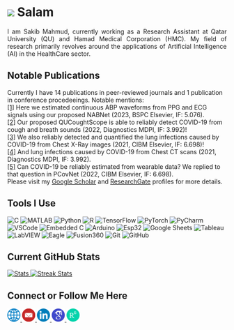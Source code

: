 # <a href="https://www.gautamkrishnar.com/"><img src="https://media.giphy.com/media/hvRJCLFzcasrR4ia7z/giphy.gif" width="3%"></a> Salam  
<div align="justify">
I am Sakib Mahmud, currently working as a Research Assistant at Qatar University (QU) and Hamad Medical Corporation (HMC). My field of research primarily revolves around the applications of Artificial Intelligence (AI) in the HealthCare sector.
</div> 

## Notable Publications
Currently I have 14 publications in peer-reviewed journals and 1 publication in conference procedeeings. Notable mentions:  
[[1]](https://www.sciencedirect.com/science/article/abs/pii/S1746809422007017?via%3Dihub) Here we estimated continuous ABP waveforms from PPG and ECG signals using our proposed NABNet (2023, BSPC Elsevier, IF: 5.076).  
[[2]](https://www.mdpi.com/2075-4418/12/4/920) Our proposed QUCoughtScope is able to reliably detect COVID-19 from cough and breath sounds (2022, Diagnostics MDPI, IF: 3.992)!  
[[3]](https://www.sciencedirect.com/science/article/pii/S0010482521007964?via%3Dihub) We also reliably detected and quantified the lung infections caused by COVID-19 from Chest X-Ray images (2021, CIBM Elsevier, IF: 6.698)!  
[[4]](https://www.mdpi.com/2075-4418/11/5/893) And lung infections caused by COVID-19 from Chest CT scans (2021, Diagnostics MDPI, IF: 3.992).  
[[5]](https://www.sciencedirect.com/science/article/pii/S001048252200470X?via%3Dihub) Can COVID-19 be reliably estimated from wearable data? We replied to that question in PCovNet (2022, CIBM Elsevier, IF: 6.698).  
Please visit my [Google Scholar](https://scholar.google.com/citations?user=jFVg8REAAAAJ&hl=en) and [ResearchGate](https://www.researchgate.net/profile/Sakib-Mahmud-7) profiles for more details. 

## Tools I Use
<head>
    <link rel="stylesheet" href="https://cdnjs.cloudflare.com/ajax/libs/font-awesome/4.7.0/css/font-awesome.min.css">
</head>

<div align="left">
  <img alt="C" src="https://img.shields.io/static/v1?style=flat-square&message=C&color=222222&logo=C&logoColor=A8B9CC&label=" />
  <img alt="MATLAB" src="https://img.shields.io/badge/MATLAB-1565C0?style=flat-square&message=MATLAB&color=orange&logo=matlab&logoColor=white" />
  <img alt="Python" src="https://img.shields.io/badge/Python-1565C0?style=flat-square&logo=python&logoColor=white" />
  <img alt="R" src="https://img.shields.io/static/v1?style=flat-square&message=R&color=276DC3&logo=R&logoColor=FFFFFF&label=" />
  <img alt="TensorFlow" src="https://img.shields.io/badge/TensorFlow-F57C00?style=flat-square&logo=tensorflow&logoColor=white" />
  <img alt="PyTorch" src="https://img.shields.io/badge/PyTorch-C62828?style=flat-square&logo=pytorch&logoColor=white" />
  <img alt="PyCharm" src="https://img.shields.io/badge/PyCharm-1565C0?style=flat-square&message=PyCharm&color=black&logo=PyCharm&logoColor=white" />
  <img alt="VSCode" src="https://img.shields.io/static/v1?style=flat-square&message=Visual+Studio+Code&color=007ACC&logo=Visual+Studio+Code&logoColor=FFFFFF&label=" />
  <img alt="Embedded C" src="https://img.shields.io/badge/Embedded-3F51B5?style=flat-square&logo=c" />
  <img alt="Arduino" src="https://img.shields.io/static/v1?style=flat-square&message=Arduino&color=00979D&logo=Arduino&logoColor=FFFFFF&label=" />
  <img alt="Esp32" src="https://img.shields.io/static/v1?style=flat-square&message=Espressif&color=E7352C&logo=Espressif&logoColor=FFFFFF&label=" />
  <img alt="Google Sheets" src="https://img.shields.io/static/v1?style=flat-square&message=Google+Sheets&color=34A853&logo=Google+Sheets&logoColor=FFFFFF&label=" />
  <img alt="Tableau" src="https://img.shields.io/static/v1?style=flat-square&message=Tableau&color=E97627&logo=Tableau&logoColor=FFFFFF&label=" />
  <img alt="LabVIEW" src="https://img.shields.io/static/v1?style=flat-square&message=LabVIEW&color=222222&logo=LabVIEW&logoColor=FFDB00&label=" />
  <img alt="Eagle" src="https://img.shields.io/static/v1?style=flat-square&message=Eagle&color=0072EF&logo=Eagle&logoColor=FFFFFF&label=" />
  <img alt="Fusion360" src="https://img.shields.io/badge/Fusion360-1565C0?style=flat-square&message=Fusion360&color=red&logo=fusion360&logoColor=white" />
  <img alt="Git" src="https://img.shields.io/badge/Git-F05032?style=flat-square&logo=git&logoColor=white" />
  <img alt="GitHub" src="https://img.shields.io/static/v1?style=flat-square&message=GitHub&color=181717&logo=GitHub&logoColor=FFFFFF&label=" />
</div> 

## Current GitHub Stats
<div>
    <a href="https://github-readme-stats.vercel.app">
        <img width="48%" alt="Stats" src="https://github-readme-stats.vercel.app/api?&count_private=true&include_all_commits=true&username=Sakib1263&custom_title=Sakib's+GitHub+Stats&hide_border=true&show_icons=true&theme=vision-friendly-dark"/>
    </a>
    <a href="https://github-readme-streak-stats.herokuapp.com">
        <img width="48%" alt="Streak Stats" src="https://github-readme-streak-stats.herokuapp.com/?user=Sakib1263&hide_border=true&theme=vision-friendly-dark"/>
    </a>
</div>

## Connect or Follow Me Here
<div align="justify">
    <a href="https://sakib1263.github.io/Sakib1263/"><img src="website.png" width="30"/>
    </a><a href="mailto:sakib1263@hotmail.com"><img src="email.png" width="30"/>                                 
    </a><a href="https://www.linkedin.com/in/sm1512633/"><img src="linkedin.png" width="30"/> 
    </a><a href="https://scholar.google.com/citations?user=jFVg8REAAAAJ&hl=en"><img src="gs.png" width="30"/> 
    </a><a href="https://www.researchgate.net/profile/Sakib-Mahmud-7"><img src="rg.png" width="30"/> </a>                                      
</div> 

<!--
**Sakib1263/Sakib1263** is a ✨ _special_ ✨ repository because its `README.md` (this file) appears on your GitHub profile.

Here are some ideas to get you started:

- 🔭 I’m currently working on ...
- 🌱 I’m currently learning ...
- 👯 I’m looking to collaborate on ...
- 🤔 I’m looking for help with ...
- 💬 Ask me about ...
- 📫 How to reach me: ...
- 😄 Pronouns: ...
- ⚡ Fun fact: ...
-->
